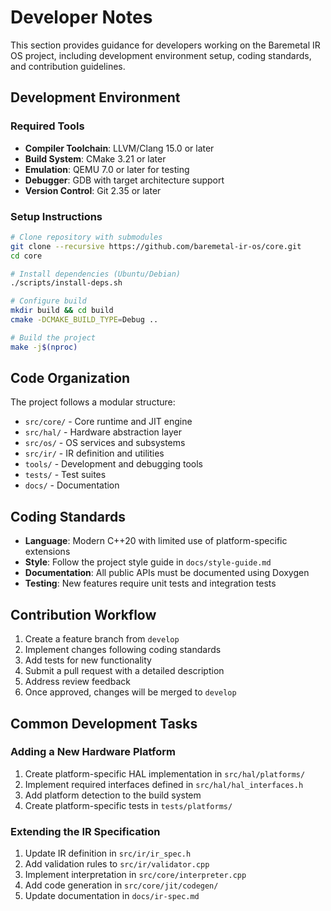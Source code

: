 # Developer Notes

This section provides guidance for developers working on the Baremetal IR OS project, including development environment setup, coding standards, and contribution guidelines.

## Development Environment

### Required Tools
- **Compiler Toolchain**: LLVM/Clang 15.0 or later
- **Build System**: CMake 3.21 or later
- **Emulation**: QEMU 7.0 or later for testing
- **Debugger**: GDB with target architecture support
- **Version Control**: Git 2.35 or later

### Setup Instructions
```bash
# Clone repository with submodules
git clone --recursive https://github.com/baremetal-ir-os/core.git
cd core

# Install dependencies (Ubuntu/Debian)
./scripts/install-deps.sh

# Configure build
mkdir build && cd build
cmake -DCMAKE_BUILD_TYPE=Debug ..

# Build the project
make -j$(nproc)
```

## Code Organization

The project follows a modular structure:
- `src/core/` - Core runtime and JIT engine
- `src/hal/` - Hardware abstraction layer
- `src/os/` - OS services and subsystems
- `src/ir/` - IR definition and utilities
- `tools/` - Development and debugging tools
- `tests/` - Test suites
- `docs/` - Documentation

## Coding Standards

- **Language**: Modern C++20 with limited use of platform-specific extensions
- **Style**: Follow the project style guide in `docs/style-guide.md`
- **Documentation**: All public APIs must be documented using Doxygen
- **Testing**: New features require unit tests and integration tests

## Contribution Workflow

1. Create a feature branch from `develop`
2. Implement changes following coding standards
3. Add tests for new functionality
4. Submit a pull request with a detailed description
5. Address review feedback
6. Once approved, changes will be merged to `develop`

## Common Development Tasks

### Adding a New Hardware Platform
1. Create platform-specific HAL implementation in `src/hal/platforms/`
2. Implement required interfaces defined in `src/hal/hal_interfaces.h`
3. Add platform detection to the build system
4. Create platform-specific tests in `tests/platforms/`

### Extending the IR Specification
1. Update IR definition in `src/ir/ir_spec.h`
2. Add validation rules to `src/ir/validator.cpp`
3. Implement interpretation in `src/core/interpreter.cpp`
4. Add code generation in `src/core/jit/codegen/`
5. Update documentation in `docs/ir-spec.md`


